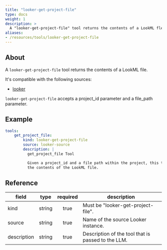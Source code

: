 ```yaml
---
title: "looker-get-project-file"
type: docs
weight: 1
description: >
  A "looker-get-project-file" tool returns the contents of a LookML fle.
aliases:
- /resources/tools/looker-get-project-file
---
```


## About

A `looker-get-project-file` tool returns the contents of a LookML file.

It's compatible with the following sources:

- [looker](../../sources/looker.md)

`looker-get-project-file` accepts a project_id parameter and a file_path parameter.

## Example

```yaml
tools:
    get_project_file:
        kind: looker-get-project-file
        source: looker-source
        description: |
          get_project_file Tool

          Given a project_id and a file path within the project, this tool returns
          the contents of the LookML file.
```

## Reference

| **field**   | **type** | **required** | **description**                                    |
|-------------|:--------:|:------------:|----------------------------------------------------|
| kind        |  string  |     true     | Must be "looker-get-project-file".                 |
| source      |  string  |     true     | Name of the source Looker instance.                |
| description |  string  |     true     | Description of the tool that is passed to the LLM. |
